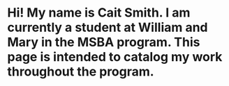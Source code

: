 # Hi! My name is Cait Smith. I am currently a student at William and Mary in the MSBA program. This page is intended to catalog my work throughout the program.
